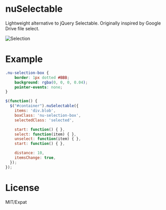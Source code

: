 # nuSelectable
Lightweight alternative to jQuery Selectable. 
Originally inspired by Google Drive file select.

![Selection](https://imgur.com/TYNp1Lp.jpg)

# Example
``` css
.nu-selection-box {
	border: 1px dotted #BBB;
	background: rgba(0, 0, 0, 0.04);
	pointer-events: none;
}
```
``` javascript
$(function() {
  $("#container").nuSelectable({
    items: 'div.blob',
    boxClass: 'nu-selection-box',
    selectedClass: 'selected',

    start: function() { },
    select: function(item) { },
    unselect: function(item) { },
    start: function() { },

    distance: 10,
    itemsChange: true,
  });
});
```

# License
MIT/Expat
